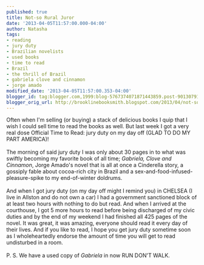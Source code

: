```yaml
---
published: true
title: Not-so Rural Juror
date: '2013-04-05T11:57:00.000-04:00'
author: Natasha
tags:
- reading
- jury duty
- Brazilian novelists
- used books
- time to read
- Brazil
- the thrill of Brazil
- gabriela clove and cinnamon
- jorge amado
modified_date: '2013-04-05T11:57:00.353-04:00'
blogger_id: tag:blogger.com,1999:blog-5767374071871443859.post-9013079136149315641
blogger_orig_url: http://brooklinebooksmith.blogspot.com/2013/04/not-so-rural-juror.html
---
```


Often when I'm selling (or buying) a stack of delicious books I quip that I wish I could sell time to read the books as well. But last week I got a very real dose Official Time to Read: jury duty on my day off (GLAD TO DO MY PART AMERICA)!<br /><br />The morning of said jury duty I was only about 30 pages in to what was swiftly becoming my favorite book of all time;&nbsp;<i>Gabriela, Clove and Cinnamon</i>, Jorge Amado's novel that is all at once a Cinderella story, a gossiply fable about cocoa-rich city in Brazil and a sex-and-food-infused-pleasure-spike to my end-of-winter&nbsp;doldrums.<br /><br />And when I got jury duty (on my day off might I remind you) in CHELSEA (I live in Allston and do not own a car) I had a government sanctioned block of at least two hours with nothing to do but read. And when I arrived at the courthouse, I got 5 more hours to read before being discharged of my civic duties and by the end of my weekend I had finished all 425 pages of the novel. It was great, it was amazing, everyone should read it every day of their lives. And if you like to read, I hope you get jury duty sometime soon as I wholeheartedly endorse the amount of time you will get to read undisturbed in a room.<br /><br />P. S. We have a used copy of <i>Gabriela&nbsp;</i>in now RUN DON'T WALK.